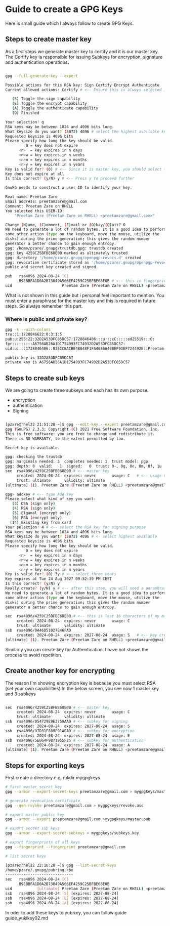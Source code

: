 # Guide to create a GPG Keys

Here is small guide which I always follow to create GPG Keys.


## Steps to create master key

As a first steps we generate master key to certify and it is our master key. The Certify key is responsible for issuing Subkeys for encryption, signature and authentication operations.


```bash

gpg --full-generate-key --expert

Possible actions for this RSA key: Sign Certify Encrypt Authenticate 
Current allowed actions: Certify # <-- Ensure this is always selected i.e. you need to toggle other options

   (S) Toggle the sign capability
   (E) Toggle the encrypt capability
   (A) Toggle the authenticate capability
   (Q) Finished

Your selection? q
RSA keys may be between 1024 and 4096 bits long.
What keysize do you want? (3072) 4096 # select the highest available key size
Requested keysize is 4096 bits
Please specify how long the key should be valid.
         0 = key does not expire
      <n>  = key expires in n days
      <n>w = key expires in n weeks
      <n>m = key expires in n months
      <n>y = key expires in n years
Key is valid for? (0) # <-- Since it is master key, you should select this non-expiring
Key does not expire at all
Is this correct? (y/N) y # <-- Press y to proceed further

GnuPG needs to construct a user ID to identify your key.

Real name: Preetam Zare
Email address: preetamzare@gmail.com
Comment: Preetam Zare on RHELL
You selected this USER-ID:
    "Preetam Zare (Preetam Zare on RHELL) <preetamzare@gmail.com>"

Change (N)ame, (C)omment, (E)mail or (O)kay/(Q)uit? O
We need to generate a lot of random bytes. It is a good idea to perform
some other action (type on the keyboard, move the mouse, utilize the
disks) during the prime generation; this gives the random number
generator a better chance to gain enough entropy.
gpg: /home/pzare/.gnupg/trustdb.gpg: trustdb created
gpg: key 4259C25BFBE68E0B marked as ultimately trusted
gpg: directory '/home/pzare/.gnupg/openpgp-revocs.d' created
gpg: revocation certificate stored as '/home/pzare/.gnupg/openpgp-revocs.d/89EBBFA1D0A2B73849A566EF4259C25BFBE68E0B.rev'
public and secret key created and signed.

pub   rsa4096 2024-08-24 [C]
      89EBBFA1D0A2B73849A566EF4259C25BFBE68E0B # <-- this is fingerprint 
uid                      Preetam Zare (Preetam Zare on RHELL) <preetamzare@gmail.com> #<-- this is your id

```
What is not shown in this guide but i personal feel important to mention. 
You must enter a paraphrase for the master key and this is required in future steps. 
So always remember this part.

### Where is public and private key?

```bash
gpg -k --with-colons 
tru::1:1728846622:0:3:1:5
pub:u:255:22:32D2A53DFC85DC57:1728846406:::u:::cC:::::ed25519:::0:
fpr:::::::::A6756AB26A1D1754993FC74932D2A53DFC85DC57:
uid:u::::1728846406::83ECCBACBE4B048F1FA4086A49BEF93EF724492E::Preetam Zare (Preetam Zare) 

public key is 32D2A53DFC85DC57
private key is A6756AB26A1D1754993FC74932D2A53DFC85DC57
```

## Steps to create sub keys

We are going to create three subkeys and each has its own purpose.

- encryption
- authentication
- Signing

```bash

[pzare@rhel22 21:51:28 ~]$ gpg --edit-key --expert preetamzare@gmail.com # <-- we are using id of the primary key
gpg (GnuPG) 2.3.3; Copyright (C) 2021 Free Software Foundation, Inc.
This is free software: you are free to change and redistribute it.
There is NO WARRANTY, to the extent permitted by law.

Secret key is available.

gpg: checking the trustdb
gpg: marginals needed: 3  completes needed: 1  trust model: pgp
gpg: depth: 0  valid:   1  signed:   0  trust: 0-, 0q, 0n, 0m, 0f, 1u
sec  rsa4096/4259C25BFBE68E0B # <-- master key
     created: 2024-08-24  expires: never       usage: C   # <-- usage C which stands for certify
     trust: ultimate      validity: ultimate
[ultimate] (1). Preetam Zare (Preetam Zare on RHELL) <preetamzare@gmail.com>

gpg> addkey # <-- type Add key
Please select what kind of key you want:
   (3) DSA (sign only)
   (4) RSA (sign only)
   (5) Elgamal (encrypt only)
   (6) RSA (encrypt only)
  (14) Existing key from card
Your selection? 4 # <-- select the RSA key for signing purpose
RSA keys may be between 1024 and 4096 bits long.
What keysize do you want? (3072) 4096 # <- select highest available
Requested keysize is 4096 bits
Please specify how long the key should be valid.
         0 = key does not expire
      <n>  = key expires in n days
      <n>w = key expires in n weeks
      <n>m = key expires in n months
      <n>y = key expires in n years
Key is valid for? (0) 3y # <-- select three years
Key expires at Tue 24 Aug 2027 09:52:39 PM CEST
Is this correct? (y/N) y
Really create? (y/N) y # <-- after this step, you will need a paraphrase for the master key
We need to generate a lot of random bytes. It is a good idea to perform
some other action (type on the keyboard, move the mouse, utilize the
disks) during the prime generation; this gives the random number
generator a better chance to gain enough entropy.

sec  rsa4096/4259C25BFBE68E0B # <-- this is last 16 characters of my master key (which is same as above)
     created: 2024-08-24  expires: never       usage: C   
     trust: ultimate      validity: ultimate
ssb  rsa4096/0A46D51027E46FAD
     created: 2024-08-24  expires: 2027-08-24  usage: S   # <-- key created for the signing purpose>
[ultimate] (1). Preetam Zare (Preetam Zare on RHELL) <preetamzare@gmail.com>

```

Similarly you can create key for Authentication. I have not shown the process to avoid repetition.

## Create another key for encrypting
The reason I'm showing encryption key is because you must select RSA (set your own capabilities)
In the below screen, you see now 1 master key and 3 subkeys

```bash

sec  rsa4096/4259C25BFBE68E0B # <-- master key
     created: 2024-08-24  expires: never       usage: C   
     trust: ultimate      validity: ultimate
ssb  rsa4096/054729E9E3759AA9 # <-- subkey for signing
     created: 2024-08-24  expires: 2027-08-24  usage: S   
ssb  rsa4096/97D31F889F91AEA9 # <-- subkey for encryption
     created: 2024-08-24  expires: 2027-08-24  usage: E   
ssb  rsa4096/5E664F9871955F25 # <-- subkey for authentication
     created: 2024-08-24  expires: 2027-08-24  usage: A   
[ultimate] (1). Preetam Zare (Preetam Zare on RHELL) <preetamzare@gmail.com>

```

## Steps for exporting keys

First create a directory e.g. mkdir mygpgkeys

```bash
# first master secret key
gpg --armor --export-secret-keys preetamzare@gmail.com > mygpgkeys/master.key

# generate revocation certificate
gpg --gen-revoke preetamzare@gmail.com > mygpgkeys/revoke.asc

# export master public key
gpg --armor --export preetamzare@gmail.com >mygpgkeys/master.pub

# export secret sub keys
gpg --armor --export-secret-subkeys > mygpgkeys/subkeys.key

# export fingerprints of all keys
gpg --fingerprint --fingerprint preetamzare@gmail.com

# list secret keys

[pzare@rhel22 22:16:28 ~]$ gpg --list-secret-keys 
/home/pzare/.gnupg/pubring.kbx
------------------------------
sec   rsa4096 2024-08-24 [C]
      89EBBFA1D0A2B73849A566EF4259C25BFBE68E0B
uid           [ultimate] Preetam Zare (Preetam Zare on RHELL) <preetamzare@gmail.com>
ssb   rsa4096 2024-08-24 [S] [expires: 2027-08-24]
ssb   rsa4096 2024-08-24 [E] [expires: 2027-08-24]
ssb   rsa4096 2024-08-24 [A] [expires: 2027-08-24]

```

In oder to add these keys to yubikey, you can follow guide guide_yukikey02.md
